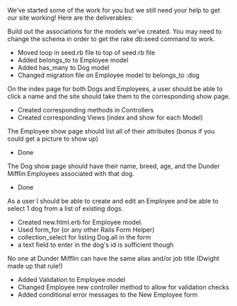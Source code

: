 
We’ve started some of the work for you but we still need your help to get our site working! Here are the deliverables:

Build out the associations for the models we’ve created. You may need to change the schema in order to get the rake db:seed command to work.
- Moved loop in seed.rb file to top of seed.rb file
- Added belongs_to to Employee model
- Added has_many to Dog model
- Changed migration file on Employee model to belongs_to :dog

On the index page for both Dogs and Employees, a user should be able to click a name and the site should take them to the corresponding show page.
- Created corresponding methods in Controllers
- Created corresponding Views (index and show for each Model)

The Employee show page should list all of their attributes (bonus if you could get a picture to show up)
- Done

The Dog show page should have their name, breed, age, and the Dunder Mifflin Employees associated with that dog.
- Done

As a user I should be able to create and edit an Employee and be able to select 1 dog from a list of existing dogs.
- Created new.html.erb for Employee model.
- Used form_for (or any other Rails Form Helper)
- collection_select for listing Dog.all in the form
- a text field to enter in the dog's id is sufficient though

No one at Dunder Mifflin can have the same alias and/or job title (Dwight made up that rule!)
- Added Validation to Employee model
- Changed Employee new controller method to allow for validation checks
- Added conditional error messages to the New Employee form
